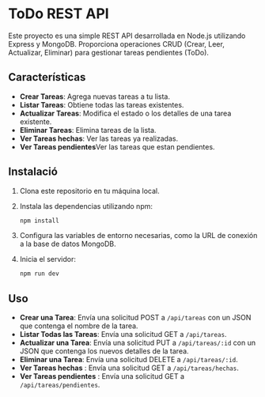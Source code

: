 # ToDo REST API

Este proyecto es una simple REST API desarrollada en Node.js utilizando Express y MongoDB. Proporciona operaciones CRUD (Crear, Leer, Actualizar, Eliminar) para gestionar tareas pendientes (ToDo).

## Características

- **Crear Tareas**: Agrega nuevas tareas a tu lista.
- **Listar Tareas**: Obtiene todas las tareas existentes.
- **Actualizar Tareas**: Modifica el estado o los detalles de una tarea existente.
- **Eliminar Tareas**: Elimina tareas de la lista.
- **Ver Tareas hechas**: Ver las tareas ya realizadas.
- **Ver Tareas pendientes**Ver las tareas que estan pendientes.

## Instalació
1. Clona este repositorio en tu máquina local.
2. Instala las dependencias utilizando npm:

    ```bash
    npm install
    ```

3. Configura las variables de entorno necesarias, como la URL de conexión a la base de datos MongoDB.

4. Inicia el servidor:

    ```bash
    npm run dev
    ```

## Uso

- **Crear una Tarea**: Envía una solicitud POST a `/api/tareas` con un JSON que contenga el nombre de la tarea.
- **Listar Todas las Tareas**: Envía una solicitud GET a `/api/tareas`.
- **Actualizar una Tarea**: Envía una solicitud PUT a `/api/tareas/:id` con un JSON que contenga los nuevos detalles de la tarea.
- **Eliminar una Tarea**: Envía una solicitud DELETE a `/api/tareas/:id`.
- **Ver Tareas hechas** : Envía una solicitud GET a `/api/tareas/hechas`.
- **Ver Tareas pendientes** : Envía una solicitud GET a `/api/tareas/pendientes`.
